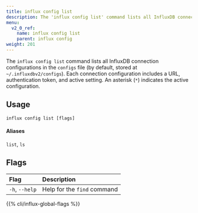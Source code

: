 ```yaml
---
title: influx config list
description: The 'influx config list' command lists all InfluxDB connection configurations.
menu:
  v2_0_ref:
    name: influx config list
    parent: influx config
weight: 201
---
```


The `influx config list` command lists all InfluxDB connection configurations in the `configs` file (by default, stored at `~/.influxdbv2/configs`). Each connection configuration includes a URL, authentication token, and active setting. An asterisk (`*`) indicates the active configuration.

## Usage
```
influx config list [flags]
```

#### Aliases

`list`, `ls`

## Flags
| Flag               | Description                 |
|:----               |:-----------                 |
| `-h`, `--help`     | Help for the `find` command |

{{% cli/influx-global-flags %}}
